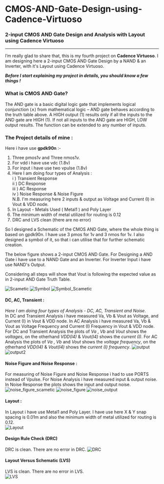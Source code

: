 # CMOS-AND-Gate-Design-using-Cadence-Virtuoso
### 2-input CMOS AND Gate Design and Analysis with Layout using Cadence Virtuoso

---
<!-- Cadence Project (Transient, DC, AC & Noise Response With Layout) -->

I’m really glad to share that, this is my fourth project on __Cadence Virtuoso__. I am designing here a 2-input CMOS AND Gate Design by a NAND & an Inverter, with it's Layout using Cadence Virtuoso.

___Before I start explaining my project in details, you should know a few things !___     

### What is CMOS AND Gate?  
The AND gate is a basic digital logic gate that implements logical conjunction (∧) from mathematical logic – AND gate behaves according to the truth table above. A HIGH output (1) results only if all the inputs to the AND gate are HIGH (1). If not all inputs to the AND gate are HIGH, LOW output results. The function can be extended to any number of inputs.

### The Project details of mine :
Here i have use __gpdk90n__ :-
1. Three pmos1v and Three nmos1v.
2. For vdd i have use vdc (1.8v)
3. For input i have use two vpulse (1.8v)
4. Here I am doing four types of Analysis :  
    i ) Transient Response  
    ii ) DC Response  
    iii ) AC Response  
    iv ) Noise Response & Noise Figure  
    N.B. I'm measuring here 2 inputs & output as Voltage and Current (I) in Vout & VDD node.
5. In Layout - Metals Used ( Metal1 ) and Poly Layer
6. The minimum width of metal utilized for routing is 0.12
7. DRC and LVS clean (there are no error)

So I designed a Schematic of the CMOS AND Gate, where the whole thing is based on gpdk90n. I have use 3 pmos for 1v and 3 nmos for 1v. I also designed a symbol of it, so that i can utilise that for further schematic creation.  

The below figure shows a 2-input CMOS AND Gate. For Designing a AND Gate i have use to a NAND Gate and an Inverter. For Inverter Input i have use NAND's Output.

Considering all steps will show that Vout is following the expected value as in 2-input AND Gate Truth Table.

![Scametic](https://github.com/wreasin/CMOS-AND-Gate-Design-using-Cadence-Virtuoso/blob/main/images/Scametic.PNG?raw=true) 
![Symbol](https://github.com/wreasin/CMOS-AND-Gate-Design-using-Cadence-Virtuoso/blob/main/images/Symbol.PNG?raw=true)
![Symbol_Scametic](https://github.com/wreasin/CMOS-AND-Gate-Design-using-Cadence-Virtuoso/blob/main/images/Symbol_scametic.PNG?raw=true)

#### DC, AC, Transient :
_Here I am doing four types of Analysis - DC, AC, Transient and Noise_.  
In DC and Transient Analysis i have measured Va, Vb & Vout as Voltage, and Current (I) in Vout & VDD node. In AC Analysis i have measured Va, Vb & Vout as Voltage Frequency and Current (I) Frequency in Vout & VDD node. For DC and Transient Analysis the plots of _Va_ , _Vb_ and _Vout_ shows the _voltages_, on the otherhand _VDD(I4)_ & _Vout(I4)_ shows the _current (I)_. For AC Analysis the plots of _Va_ , _Vb_ and _Vout_ shows the _voltage frequency_, on the otherhand _VDD(I4)_ & _Vout(I4)_ shows the _current (I) frequency_. 
![output](https://github.com/wreasin/CMOS-AND-Gate-Design-using-Cadence-Virtuoso/blob/main/images/Output.PNG?raw=true)  
![output2](https://github.com/wreasin/CMOS-AND-Gate-Design-using-Cadence-Virtuoso/blob/main/images/Output_2.PNG?raw=true)  
 

#### Noise Figure and Noise Response :  
For measuring of Noise Figure and Noise Response i had to use PORTS instead of Vpulse. For Noise Analysis i have measured input & output noise. In Noise Response the plots shows the input and output noise.  
![noise_figure_scametic](https://github.com/wreasin/CMOS-AND-Gate-Design-using-Cadence-Virtuoso/blob/main/images/noise%20analysis_scametic.PNG?raw=true)
![noise_figure](https://github.com/wreasin/CMOS-AND-Gate-Design-using-Cadence-Virtuoso/blob/main/images/Noise%20Figure.PNG?raw=true)
![noise_output](https://github.com/wreasin/CMOS-AND-Gate-Design-using-Cadence-Virtuoso/blob/main/images/Noise%20Analysis(IN,OUT).PNG?raw=true)

#### Layout :
In Layout i have use  Metal1 and Poly Layer. I have use here X & Y snap spacing is 0.01m and also the minimum width of metal utilized for routing is 0.12.  
![Layout](https://github.com/wreasin/CMOS-AND-Gate-Design-using-Cadence-Virtuoso/blob/main/images/Layout.PNG?raw=true)  

#### Design Rule Check (DRC)  
DRC is clean. There are no error in DRC.
![DRC](https://github.com/wreasin/CMOS-AND-Gate-Design-using-Cadence-Virtuoso/blob/main/images/DRC%20Check.PNG?raw=true)  

#### Layout Versus Schematic (LVS)  
LVS is clean. There are no error in LVS.  
![LVS](https://github.com/wreasin/CMOS-AND-Gate-Design-using-Cadence-Virtuoso/blob/main/images/LVS%20Check.jpg?raw=true)
